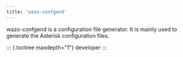 ```yaml
---
title: 'wazo-confgend'
---
```


wazo-confgend is a configuration file generator. It is mainly used to
generate the Asterisk configuration files.

::: {.toctree maxdepth="1"}
developer
:::
